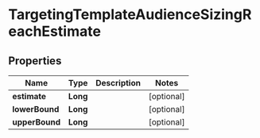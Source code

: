

# TargetingTemplateAudienceSizingReachEstimate


## Properties

| Name | Type | Description | Notes |
|------------ | ------------- | ------------- | -------------|
|**estimate** | **Long** |  |  [optional] |
|**lowerBound** | **Long** |  |  [optional] |
|**upperBound** | **Long** |  |  [optional] |




